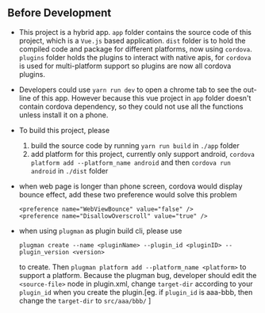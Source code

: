 ## Before Development
- This project is a hybrid app. `app` folder contains the source code of this project, which is a `Vue.js` based application. `dist` folder is to hold the compiled code and package for different platforms, now using `cordova`. `plugins` folder holds the plugins to interact with native apis, for `cordova` is used for multi-platform support so plugins are now all cordova plugins.

- Developers could use `yarn run dev` to open a chrome tab to see the out-line of this app. However because this vue project in `app` folder doesn't contain cordova dependency, so they could not use all the functions unless install it on a phone.

- To build this project, please 
    1. build the source code by running `yarn run build` in `./app` folder
    2. add platform for this project, currently only support android, `cordova platform add --platform_name android` and then `cordova run android` in `./dist` folder

- when web page is longer than phone screen, cordova would display bounce effect, add these two preference would solve this problem
  ```
  <preference name="WebViewBounce" value="false" />
  <preference name="DisallowOverscroll" value="true" />
  ```

- when using `plugman` as plugin build cli, please use 
    ```
    plugman create --name <pluginName> --plugin_id <pluginID> --plugin_version <version>
    ```
    to create. Then `plugman platform add --platform_name <platform>` to support a platform. Because the plugman bug, developer should edit the `<source-file>` node in plugin.xml, change `target-dir` according to your `plugin_id` when you create the plugin.[eg. if `plugin_id` is aaa-bbb, then change the `target-dir` to `src/aaa/bbb/` ]